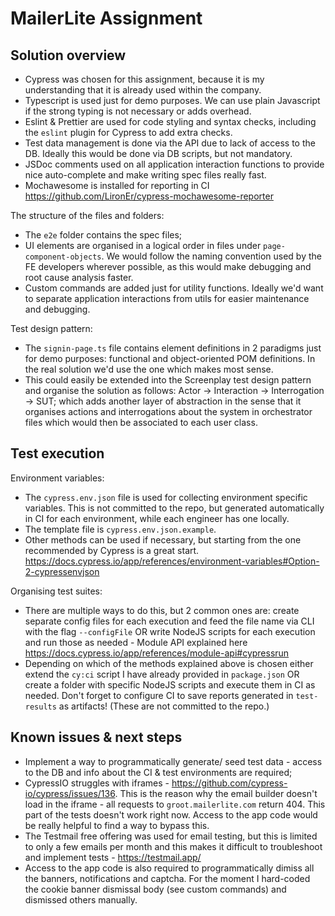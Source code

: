 # MailerLite Assignment

## Solution overview

- Cypress was chosen for this assignment, because it is my understanding that it is already used within the company.
- Typescript is used just for demo purposes. We can use plain Javascript if the strong typing is not necessary or adds overhead.
- Eslint & Prettier are used for code styling and syntax checks, including the `eslint` plugin for Cypress to add extra checks.
- Test data management is done via the API due to lack of access to the DB. Ideally this would be done via DB scripts, but not mandatory.
- JSDoc comments used on all application interaction functions to provide nice auto-complete and make writing spec files really fast.
- Mochawesome is installed for reporting in CI https://github.com/LironEr/cypress-mochawesome-reporter

The structure of the files and folders:

- The `e2e` folder contains the spec files;
- UI elements are organised in a logical order in files under `page-component-objects`. We would follow the naming convention used by the FE developers wherever possible, as this would make debugging and root cause analysis faster.
- Custom commands are added just for utility functions. Ideally we'd want to separate application interactions from utils for easier maintenance and debugging.

Test design pattern:

- The `signin-page.ts` file contains element definitions in 2 paradigms just for demo purposes: functional and object-oriented POM definitions. In the real solution we'd use the one which makes most sense.
- This could easily be extended into the Screenplay test design pattern and organise the solution as follows: Actor -> Interaction -> Interrogation -> SUT; which adds another layer of abstraction in the sense that it organises actions and interrogations about the system in orchestrator files which would then be associated to each user class.

## Test execution

Environment variables:

- The `cypress.env.json` file is used for collecting environment specific variables. This is not committed to the repo, but generated automatically in CI for each environment, while each engineer has one locally.
- The template file is `cypress.env.json.example`.
- Other methods can be used if necessary, but starting from the one recommended by Cypress is a great start. https://docs.cypress.io/app/references/environment-variables#Option-2-cypressenvjson

Organising test suites:

- There are multiple ways to do this, but 2 common ones are: create separate config files for each execution and feed the file name via CLI with the flag `--configFile` OR write NodeJS scripts for each execution and run those as needed - Module API explained here https://docs.cypress.io/app/references/module-api#cypressrun
- Depending on which of the methods explained above is chosen either extend the `cy:ci` script I have already provided in `package.json` OR create a folder with specific NodeJS scripts and execute them in CI as needed. Don't forget to configure CI to save reports generated in `test-results` as artifacts! (These are not committed to the repo.)

## Known issues & next steps

- Implement a way to programmatically generate/ seed test data - access to the DB and info about the CI & test environments are required;
- CypressIO struggles with iframes - https://github.com/cypress-io/cypress/issues/136. This is the reason why the email builder doesn't load in the iframe - all requests to `groot.mailerlite.com` return 404. This part of the tests doesn't work right now. Access to the app code would be really helpful to find a way to bypass this.
- The Testmail free offering was used for email testing, but this is limited to only a few emails per month and this makes it difficult to troubleshoot and implement tests - https://testmail.app/
- Access to the app code is also required to programmatically dimiss all the banners, notifications and captcha. For the moment I hard-coded the cookie banner dismissal body (see custom commands) and dismissed others manually.
